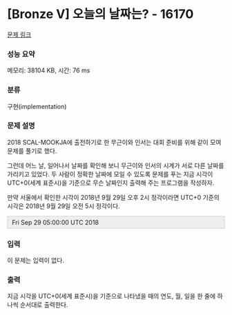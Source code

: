 # [Bronze V] 오늘의 날짜는? - 16170 

[문제 링크](https://www.acmicpc.net/problem/16170) 

### 성능 요약

메모리: 38104 KB, 시간: 76 ms

### 분류

구현(implementation)

### 문제 설명

<p>2018 SCAL-MOOKJA에 출전하기로 한 무근이와 인서는 대회 준비를 위해 같이 모여 문제를 풀기로 했다.</p>

<p>그런데 어느 날, 일어나서 날짜를 확인해 보니 무근이와 인서의 시계가 서로 다른 날짜를 가리키고 있었다. 두 사람이 정확한 날짜에 모일 수 있도록 문제를 푸는 지금 시각이 UTC+0(세계 표준시)을 기준으로 무슨 날짜인지 출력해 주는 프로그램을 작성하자.</p>

<p>만약 서울에서 확인한 시각이 2018년 9월 29일 오후 2시 정각이라면 UTC+0 기준의 시각은 2018년 9월 29일 오전 5시 정각이다.</p>

<div style="background:#eeeeee;border:1px solid #cccccc;padding:5px 10px;">Fri Sep 29 05:00:00 UTC 2018</div>

### 입력 

 <p>이 문제는 입력이 없다.</p>

### 출력 

 <p>지금 시각을 UTC+0(세계 표준시)을 기준으로 나타냈을 때의 연도, 월, 일을 한 줄에 하나씩 순서대로 출력한다.</p>

